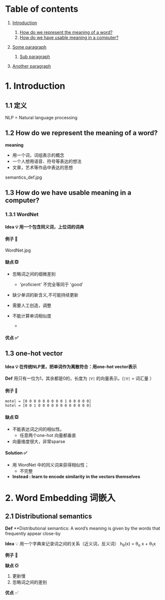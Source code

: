 # Table of contents
1. [Introduction](#introduction)
  
    1. [How do we represent the meaning of a word?](#meaningOfWord)
    1. [How do we have usable meaning in a computer?](#meaningInComputer)

2. [Some paragraph](#paragraph1)
    1. [Sub paragraph](#subparagraph1)
3. [Another paragraph](#paragraph2)


# 1. Introduction <a name="introduction"></a>

## 1.1 定义

NLP = Natural language processing


## 1.2 How do we represent the meaning of a word?<a name="meaningOfWord"></a>

**meaning**

- 用一个词，词组表示的概念
- 一个人想用语音、符号等表达的想法
- 文章，艺术等作品中表达的思想


semantics_def.jpg

## 1.3 How do we have usable meaning in a computer?<a name="meaningInComputer"></a>

### 1.3.1 WordNet


#### Idea 💡 用一个包含同义词，上位词的词典

#### 例子 🌰

WordNet.jpg

#### 缺点 ❎

- 忽略词之间的细微差别
 
  - 'proficient' 不完全等同于 'good'

- 缺少单词的新含义,不可能持续更新
- 需要人工创造，调整
- 不能计算单词相似度

    -  

#### 优点 ✅

## 1.3 one-hot vector

#### Idea 💡 在传统NLP里，把单词作为离散符合：用one-hot vector表示

**Def** 用只有一位为1，其余都是0的，长度为 `|V|` 的向量表示。(`|V|` = 词汇量
）

#### 例子 🌰

```
motel = [0 0 0 0 0 0 0 0 0 1 0 0 0 0 0]
hotel = [0 0 1 0 0 0 0 0 0 0 0 0 0 0 0]
```

#### 缺点 ❎

- 不能表达词之间的相似性。
  -   任意两个one-hot 向量都垂直
-   向量维度很大，非常sparse

#### Solution ✅

- 用 WordNet 中的同义词来获得相似性；
  - 不完整  
- **Instead : learn to encode similarity in the vectors themselves**

# 2. Word Embedding 词嵌入
## 2.1 Distributional semantics
**Def** **Distributional semantics: A word’s meaning is given by the words that frequently appear close-by


**Idea** 💡 用一个字典来记录词之间的关系（近义词，反义词）
    h<sub>&theta;</sub>(x) = &theta;<sub>o</sub> x + &theta;<sub>1</sub>x

**例子** 🌰

**缺点** ❎

1. 更新慢
2. 忽略词之间的差别

**优点** ✅
